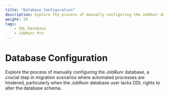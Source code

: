 ```yaml
---
title: "Database Configuration"
description: Explore the process of manually configuring the JobRunr database, a crucial step in migration scenarios where automated processes are hindered, particularly when the JobRunr database user lacks DDL rights to alter the database schema.
weight: 20
tags:
    - SQL Database
    - JobRunr Pro
---
```


# Database Configuration

<p class="guides-list-description">Explore the process of manually configuring the JobRunr database, a crucial step in migration scenarios where automated processes are hindered, particularly when the JobRunr database user lacks DDL rights to alter the database schema.</p>

